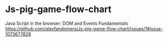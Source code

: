 # Js-pig-game-flow-chart
Java Script in the browser: DOM and Events Fundamentals
https://github.com/alexfandomers/Js-pig-game-flow-chart/issues/1#issue-1073677828
